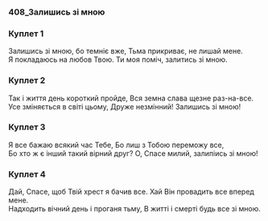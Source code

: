 ### 408_Залишись зі мною
### Куплет 1
Залишись зі мною, бо темніє вже, Тьма прикриває, не лишай мене.<br/>Я покладаюсь на любов Твою. Ти моя поміч, залитись зі мною.
### Куплет 2
Так і життя день короткий пройде, Вся земна слава щезне раз-на-все.<br/>Усе зміняється в світі цьому, Друже незмінний! Залишись зі мною!
### Куплет 3
Я все бажаю всякий час Тебе, Бо лиш з Тобою переможу все,<br/>Бо хто ж є інший такий вірний друг? О, Спасе милий, залипіись зі мною!
### Куплет 4
Дай, Спасе, щоб Твій хрест я бачив все. Хай Він провадить все вперед мене.<br/>Надходить вічний день і проганя тьму, В житті і смерті будь все зі мною.
